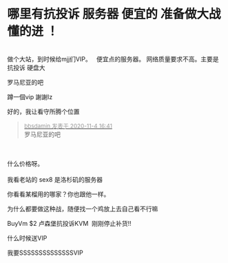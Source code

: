 # 哪里有抗投诉 服务器 便宜的 准备做大战懂的进 ！


<img src="static/image/smiley/default/biggrin.gif" smilieid="3" border="0" alt="" /> <br />
<br />
做个大站，到时候给mjj们VIP。&nbsp; &nbsp;便宜点的服务器。 网络质量要求不高。主要是抗投诉 硬盘大

罗马尼亚的吧

蹲一個vip 謝謝lz

好的，我让看守所腾个位置

<div class="quote"><blockquote><font size="2"><a href="https://www.hostloc.com/forum.php?mod=redirect&amp;goto=findpost&amp;pid=9402395&amp;ptid=762401" target="_blank"><font color="#999999">bbsdamin 发表于 2020-11-4 16:41</font></a></font><br />
罗马尼亚的吧</blockquote></div><br />
<br />
什么价格呀。<br />
<br />
我看老站的 sex8 是洛杉矶的服务器

你看看某榴用的哪家？你也跟他一样。

为什么都要做这种战，随便找一个鸡放上去自己看不行嘛<br />


BuyVm $2 卢森堡抗投诉KVM&nbsp;&nbsp;刚刚停止补货!!

什么时候送VIP<img src="static/image/smiley/default/lol.gif" smilieid="12" border="0" alt="" />

我要SSSSSSSSSSSSSSVIP

